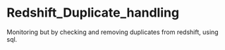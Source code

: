 # Redshift_Duplicate_handling
Monitoring but by checking and removing duplicates from redshift, using sql.
